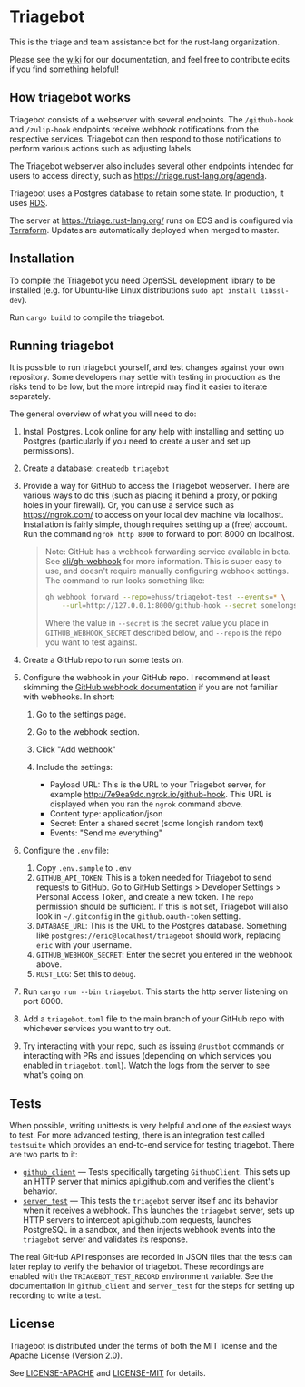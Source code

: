 # Triagebot

This is the triage and team assistance bot for the rust-lang organization.

Please see the [wiki] for our documentation, and feel free to contribute edits
if you find something helpful!

[wiki]: https://github.com/rust-lang/triagebot/wiki

## How triagebot works

Triagebot consists of a webserver with several endpoints.
The `/github-hook` and `/zulip-hook` endpoints receive webhook notifications from the respective services.
Triagebot can then respond to those notifications to perform various actions such as adjusting labels.

The Triagebot webserver also includes several other endpoints intended for users to access directly, such as https://triage.rust-lang.org/agenda.

Triagebot uses a Postgres database to retain some state.
In production, it uses [RDS](https://aws.amazon.com/rds/).

The server at https://triage.rust-lang.org/ runs on ECS and is configured via [Terraform](https://github.com/rust-lang/simpleinfra/blob/master/terraform/shared/services/triagebot/main.tf#L8).
Updates are automatically deployed when merged to master.

## Installation

To compile the Triagebot you need OpenSSL development library to be installed (e.g. for Ubuntu-like Linux distributions `sudo apt install libssl-dev`).

Run `cargo build` to compile the triagebot.

## Running triagebot

It is possible to run triagebot yourself, and test changes against your own repository.
Some developers may settle with testing in production as the risks tend to be low, but the more intrepid may find it easier to iterate separately.

The general overview of what you will need to do:

1. Install Postgres. Look online for any help with installing and setting up Postgres (particularly if you need to create a user and set up permissions).
2. Create a database: `createdb triagebot`
3. Provide a way for GitHub to access the Triagebot webserver.
   There are various ways to do this (such as placing it behind a proxy, or poking holes in your firewall).
   Or, you can use a service such as https://ngrok.com/ to access on your local dev machine via localhost.
   Installation is fairly simple, though requires setting up a (free) account.
   Run the command `ngrok http 8000` to forward to port 8000 on localhost.

   > Note: GitHub has a webhook forwarding service available in beta.
   > See [cli/gh-webhook](https://docs.github.com/en/developers/webhooks-and-events/webhooks/receiving-webhooks-with-the-github-cli) for more information.
   > This is super easy to use, and doesn't require manually configuring webhook settings.
   > The command to run looks something like:
   >
   > ```sh
   > gh webhook forward --repo=ehuss/triagebot-test --events=* \
   >     --url=http://127.0.0.1:8000/github-hook --secret somelongsekrit
   > ```
   >
   > Where the value in `--secret` is the secret value you place in `GITHUB_WEBHOOK_SECRET` described below, and `--repo` is the repo you want to test against.

4. Create a GitHub repo to run some tests on.
5. Configure the webhook in your GitHub repo.
   I recommend at least skimming the [GitHub webhook documentation](https://docs.github.com/en/developers/webhooks-and-events/webhooks/about-webhooks) if you are not familiar with webhooks. In short:

   1. Go to the settings page.
   2. Go to the webhook section.
   3. Click "Add webhook"
   4. Include the settings:

      - Payload URL: This is the URL to your Triagebot server, for example http://7e9ea9dc.ngrok.io/github-hook. This URL is displayed when you ran the `ngrok` command above.
      - Content type: application/json
      - Secret: Enter a shared secret (some longish random text)
      - Events: "Send me everything"
6. Configure the `.env` file:

   1. Copy `.env.sample` to `.env`
   2. `GITHUB_API_TOKEN`: This is a token needed for Triagebot to send requests to GitHub. Go to GitHub Settings > Developer Settings > Personal Access Token, and create a new token. The `repo` permission should be sufficient.
      If this is not set, Triagebot will also look in `~/.gitconfig` in the `github.oauth-token` setting.
   3. `DATABASE_URL`: This is the URL to the Postgres database. Something like `postgres://eric@localhost/triagebot` should work, replacing `eric` with your username.
   4. `GITHUB_WEBHOOK_SECRET`: Enter the secret you entered in the webhook above.
   5. `RUST_LOG`: Set this to `debug`.

7. Run `cargo run --bin triagebot`. This starts the http server listening on port 8000.
8. Add a `triagebot.toml` file to the main branch of your GitHub repo with whichever services you want to try out.
9. Try interacting with your repo, such as issuing `@rustbot` commands or interacting with PRs and issues (depending on which services you enabled in `triagebot.toml`). Watch the logs from the server to see what's going on.

## Tests

When possible, writing unittests is very helpful and one of the easiest ways to test.
For more advanced testing, there is an integration test called `testsuite` which provides an end-to-end service for testing triagebot.
There are two parts to it:

* [`github_client`](tests/github_client/mod.rs) — Tests specifically targeting `GithubClient`.
  This sets up an HTTP server that mimics api.github.com and verifies the client's behavior.
* [`server_test`](tests/server_test/mod.rs) — This tests the `triagebot` server itself and its behavior when it receives a webhook.
  This launches the `triagebot` server, sets up HTTP servers to intercept api.github.com requests, launches PostgreSQL in a sandbox, and then injects webhook events into the `triagebot` server and validates its response.

The real GitHub API responses are recorded in JSON files that the tests can later replay to verify the behavior of triagebot.
These recordings are enabled with the `TRIAGEBOT_TEST_RECORD` environment variable.
See the documentation in `github_client` and `server_test` for the steps for setting up recording to write a test.

## License

Triagebot is distributed under the terms of both the MIT license and the
Apache License (Version 2.0).

See [LICENSE-APACHE](LICENSE-APACHE) and [LICENSE-MIT](LICENSE-MIT) for details.

